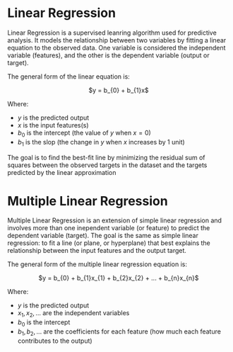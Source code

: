 # Linear Regression

Linear Regression is a supervised leanring algorithm used for predictive analysis. It models the relationship between two variables by fitting a linear equation to the observed data. One variable is considered the independent variable (features), and the other is the dependent variable (output or target).

The general form of the linear equation is:

<p align="center">
$y = b_{0} + b_{1}x$
</p>

Where:
- $y$ is the predicted output
- $x$ is the input features(s)
- $b_{0}$ is the intercept (the value of $y$ when $x=0$)
- $b_{1}$ is the slop (the change in $y$ when $x$ increases by 1 unit)

The goal is to find the best-fit line by minimizing the residual sum of squares between the observed targets in the dataset and the targets predicted by the linear approximation

# Multiple Linear Regression

Multiple Linear Regression is an extension of simple linear regression and involves more than one inependent variable (or feature) to predict the dependent variable (target). The goal is the same as simple linear regression: to fit a line (or plane, or hyperplane) that best explains the relationship between the input features and the output target.

The general form of the multiple linear regression equation is:

<p align="center">
$y = b_{0} + b_{1}x_{1}  + b_{2}x_{2} + ... + b_{n}x_{n}$
</p>

Where:
- $y$ is the predicted output
- $x_{1},x_{2},...$ are the independent variables
- $b_{0}$ is the intercept
- $b_{1}, b_{2},...$ are the coefficients for each feature (how much each feature contributes to the output)
  
